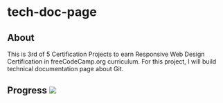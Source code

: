 # tech-doc-page
## About
This is 3rd of 5 Certification Projects to earn Responsive Web Design Certification in freeCodeCamp.org curriculum.
For this project, I will build technical documentation page about Git.

## Progress ![](https://geps.dev/progress/0?dangerColor=080&warningColor=080&successColor=080)
